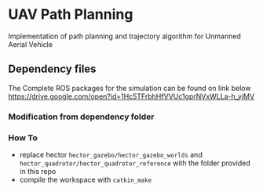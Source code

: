 # UAV Path Planning
Implementation of path planning and trajectory algorithm for Unmanned Aerial Vehicle

## Dependency files
The Complete ROS packages for the simulation can be found on link below
https://drive.google.com/open?id=1Hc5TFrbhHfVVUc1gprNVxWLLa-h_yjMV

### Modification from dependency folder
### How To
- replace hector `hector_gazebo/hector_gazebo_worlds` and `hector_quadrotor/hector_quadrotor_reference` with the folder provided in this repo
- compile the workspace with `catkin_make`
